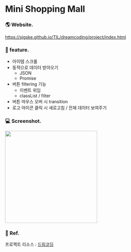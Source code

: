 # Mini Shopping Mall
### 🌎 Website.
https://sjgske.github.io/TIL/dreamcoding/project/index.html

### 💝 feature.
- 아이템 스크롤
- 동적으로 데이터 받아오기
  - JSON
  - Promise
- 버튼 filtering 기능
  - 이벤트 위임
  - classList / filter
- 버튼 마우스 오버 시 transition
- 로고 아이콘 클릭 시 새로고침 / 전체 데이터 보여주기

### 💻 Screenshot.
<img src="https://user-images.githubusercontent.com/91328528/151823117-21598688-5f1e-4546-b9e6-eba47d0f8d27.png" width="300"></img>


### 💎 Ref.

프로젝트 리소스 : [드림코딩](https://www.youtube.com/watch?v=We2Kv1HMGvc&list=PLv2d7VI9OotTVOL4QmPfvJWPJvkmv6h-2&index=21)

